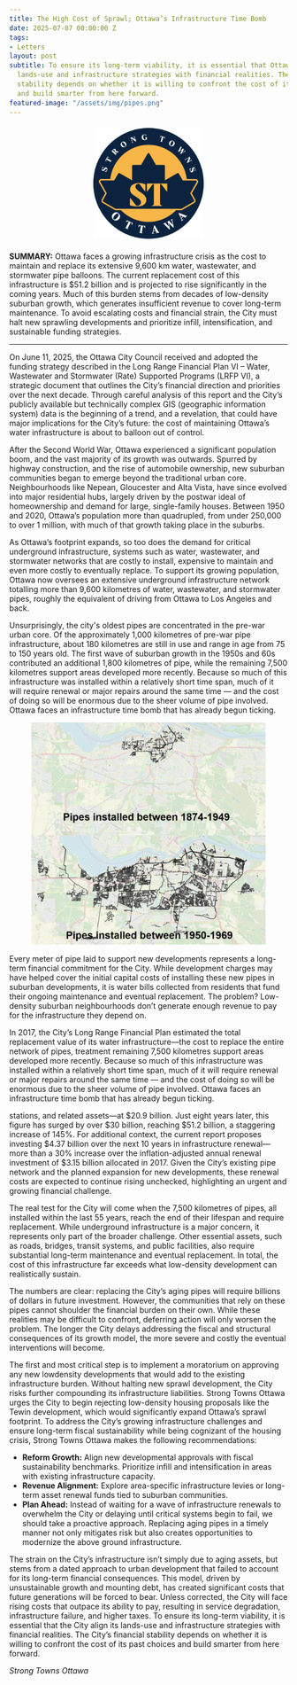 ```yaml
---
title: The High Cost of Sprawl; Ottawa’s Infrastructure Time Bomb
date: 2025-07-07 00:00:00 Z
tags:
- Letters
layout: post
subtitle: To ensure its long-term viability, it is essential that Ottawa align its
  lands-use and infrastructure strategies with financial realities. The City’s financial
  stability depends on whether it is willing to confront the cost of its past choices
  and build smarter from here forward.
featured-image: "/assets/img/pipes.png"
---
```


<div style="text-align: center; margin: 20px 0;">
  <img src="/assets/img/logo3.png" 
       style="width: 200px; height: auto; object-fit: contain;">
</div>

**SUMMARY:** Ottawa faces a growing infrastructure crisis as the cost to maintain and replace its extensive 9,600 km water, wastewater, and stormwater pipe balloons. The current replacement cost of this infrastructure is $51.2 billion and is projected to rise significantly in the coming years. Much of this burden stems from decades of low-density suburban growth, which generates insufficient revenue to cover long-term maintenance. To avoid escalating costs and financial strain, the City must halt new sprawling developments and prioritize infill, intensification, and sustainable funding strategies.

--------------------------

On June 11, 2025, the Ottawa City Council received and adopted the funding strategy described  in the Long Range Financial Plan VI – Water, Wastewater and Stormwater (Rate) Supported Programs (LRFP VI), a strategic document that outlines the City’s financial direction and priorities over the next decade. Through careful analysis of this report and the City’s publicly available but technically complex GIS (geographic information system) data is the beginning of a trend, and a revelation, that could have major implications for the City’s future: the cost of maintaining Ottawa’s water infrastructure is about to balloon out of control. 

After the Second World War, Ottawa experienced a significant population boom, and the vast majority of its growth was outwards. Spurred by highway construction, and the rise of automobile ownership, new suburban communities began to emerge beyond the traditional urban core. Neighbourhoods like Nepean, Gloucester and Alta Vista, have since evolved into major residential hubs, largely driven by the postwar ideal of homeownership and demand for large, single-family houses. Between 1950 and 2020, Ottawa’s population more than quadrupled, from under 250,000 to over 1 million, with much of that growth taking place in the suburbs. 

As Ottawa’s footprint expands, so too does the demand for critical underground infrastructure, systems such as water, wastewater, and stormwater networks that are costly to install, expensive to maintain and even more costly to eventually replace. To support its growing population, Ottawa now oversees an extensive underground infrastructure network totalling more than 9,600 kilometres of water, wastewater, and stormwater pipes, roughly the equivalent of driving from Ottawa to Los Angeles and back. 

Unsurprisingly, the city's oldest pipes are concentrated in the pre-war urban core. Of the approximately 1,000 kilometres of pre-war pipe infrastructure, about 180 kilometres are still in use and range in age from 75 to 150 years old. The first wave of suburban growth in the 1950s and 60s contributed an additional 1,800 kilometres of pipe, while the remaining 7,500 kilometres support areas developed more recently. Because so much of this infrastructure was installed within a relatively short time span, much of it will require renewal or major repairs around the same time — and the cost of doing so will be enormous due to the sheer volume of pipe involved. Ottawa faces an infrastructure time bomb that has already begun ticking. 

<figure class="text-center">
<img src="/assets/img/pipes.png">
</figure>

Every meter of pipe laid to support new developments represents a long-term financial commitment for the City. While development charges may have helped cover the initial capital costs of installing these new pipes in suburban developments, it is water bills collected from residents that fund their ongoing maintenance and eventual replacement. The problem? Low-density suburban neighbourhoods don’t generate enough revenue to pay for the infrastructure they depend on.

In 2017, the City’s Long Range Financial Plan estimated the total replacement value of its water infrastructure—the cost to replace the entire network of pipes, treatment remaining 7,500 kilometres support areas developed more recently. Because so much of this infrastructure was installed within a relatively short time span, much of it will require renewal or major repairs around the same time — and the cost of doing so will be enormous due to the sheer volume of pipe involved. Ottawa faces an infrastructure time bomb that has already begun ticking.

stations, and related assets—at $20.9 billion. Just eight years later, this figure has surged by over $30 billion, reaching $51.2 billion, a staggering increase of 145%. For additional context, the current report proposes investing $4.37 billion over the next 10 years in infrastructure renewal—more than a 30% increase over the inflation-adjusted annual
renewal investment of $3.15 billion allocated in 2017. Given the City’s existing pipe network and the planned expansion for new developments, these renewal costs are expected to continue rising unchecked, highlighting an urgent and growing financial challenge.

The real test for the City will come when the 7,500 kilometres of pipes, all installed within the last 55 years, reach the end of their lifespan and require replacement. While underground infrastructure is a major concern, it represents only part of the broader challenge. Other essential assets, such as roads, bridges, transit systems, and public facilities, also require substantial long-term maintenance and eventual replacement. In total, the cost of this infrastructure far exceeds what low-density development can realistically sustain.

The numbers are clear: replacing the City’s aging pipes will require billions of dollars in future investment. However, the communities that rely on these pipes cannot shoulder the
financial burden on their own. While these realities may be difficult to confront, deferring action will only worsen the problem. The longer the City delays addressing the fiscal and
structural consequences of its growth model, the more severe and costly the eventual interventions will become.

The first and most critical step is to implement a moratorium on approving any new lowdensity developments that would add to the existing infrastructure burden. Without halting new sprawl development, the City risks further compounding its infrastructure liabilities. Strong Towns Ottawa urges the City to begin rejecting low-density housing proposals like
the Tewin development, which would significantly expand Ottawa’s sprawl footprint. To address the City’s growing infrastructure challenges and ensure long-term fiscal sustainability while being cognizant of the housing crisis, Strong Towns Ottawa makes the following recommendations:
- **Reform Growth:** Align new developmental approvals with fiscal sustainability benchmarks. Prioritize infill and intensification in areas with existing infrastructure capacity.
- **Revenue Alignment:** Explore area-specific infrastructure levies or long-term asset renewal funds tied to suburban communities.
- **Plan Ahead:** Instead of waiting for a wave of infrastructure renewals to overwhelm the City or delaying until critical systems begin to fail, we should take a proactive approach. Replacing aging pipes in a timely manner not only mitigates risk but also creates opportunities to modernize the above ground infrastructure.

The strain on the City’s infrastructure isn’t simply due to aging assets, but stems from a dated approach to urban development that failed to account for its long-term financial consequences. This model, driven by unsustainable growth and mounting debt, has created significant costs that future generations will be forced to bear. Unless corrected, the City will face rising costs that outpace its ability to pay, resulting in service degradation, infrastructure failure, and higher taxes. To ensure its long-term viability, it is essential that the City align its lands-use and infrastructure strategies with financial realities. The City’s financial stability depends on whether it is willing to confront the cost of its past choices and build smarter from here forward.

*Strong Towns Ottawa*

